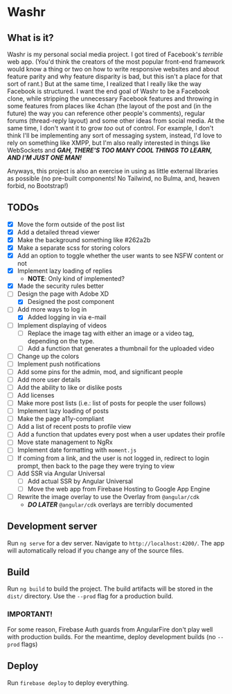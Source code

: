# Washr

## What is it?

Washr is my personal social media project. I got tired of Facebook's _terrible_ web app. (You'd think the creators of the most popular front-end framework would know a thing or two on how to write responsive websites and about feature parity and why feature disparity is bad, but this isn't a place for that sort of rant.) But at the same time, I realized that I really like the way Facebook is structured. I want the end goal of Washr to be a Facebook clone, while stripping the unnecessary Facebook features and throwing in some features from places like 4chan (the layout of the post and (in the future) the way you can reference other people's comments), regular forums (thread-reply layout) and some other ideas from social media. At the same time, I don't want it to grow _too_ out of control. For example, I don't think I'll be implementing any sort of messaging system, instead, I'd love to rely on something like XMPP, but I'm also really interested in things like WebSockets and **_GAH, THERE'S TOO MANY COOL THINGS TO LEARN, AND I'M JUST ONE MAN!_**

Anyways, this project is also an exercise in using as little external libraries as possible (no pre-built components! No Tailwind, no Bulma, and, heaven forbid, no Bootstrap!)

## TODOs

- [x] Move the form outside of the post list
- [x] Add a detailed thread viewer
- [x] Make the background something like #262a2b
- [x] Make a separate scss for storing colors
- [x] Add an option to toggle whether the user wants to see NSFW content or not
- [x] Implement lazy loading of replies
  - **NOTE**: Only kind of implemented?
- [x] Made the security rules better
- [ ] Design the page with Adobe XD
  - [x] Designed the post component
- [ ] Add more ways to log in
  - [x] Added logging in via e-mail
- [ ] Implement displaying of videos
  - [ ] Replace the image tag with either an image or a video tag, depending on the type.
  - [ ] Add a function that generates a thumbnail for the uploaded video
- [ ] Change up the colors
- [ ] Implement push notifications
- [ ] Add some pins for the admin, mod, and significant people
- [ ] Add more user details
- [ ] Add the ability to like or dislike posts
- [ ] Add licenses
- [ ] Make more post lists (i.e.: list of posts for people the user follows)
- [ ] Implement lazy loading of posts
- [ ] Make the page a11y-compliant
- [ ] Add a list of recent posts to profile view
- [ ] Add a function that updates every post when a user updates their profile
- [ ] Move state management to NgRx
- [ ] Implement date formatting with `moment.js`
- [ ] If coming from a link, and the user is not logged in, redirect to login prompt, then back to the page they were trying to view
- [ ] Add SSR via Angular Universal
  - [ ] Add actual SSR by Angular Universal
  - [ ] Move the web app from Firebase Hosting to Google App Engine
- [ ] Rewrite the image overlay to use the Overlay from `@angular/cdk`
  - **_DO LATER_** `@angular/cdk` overlays are terribly documented

## Development server

Run `ng serve` for a dev server. Navigate to `http://localhost:4200/`. The app will automatically reload if you change any of the source files.

## Build

Run `ng build` to build the project. The build artifacts will be stored in the `dist/` directory. Use the `--prod` flag for a production build.

### IMPORTANT!

For some reason, Firebase Auth guards from AngularFire don't play well with production builds. For the meantime, deploy development builds (no `--prod` flags)

## Deploy

Run `firebase deploy` to deploy everything.
